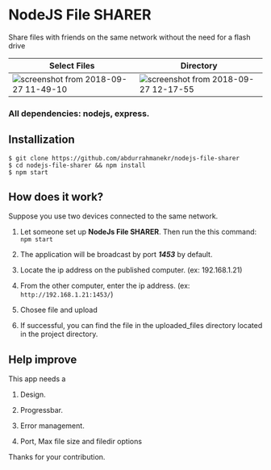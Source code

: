 # NodeJS File SHARER

Share files with friends on the same network without the need for a flash drive

| Select Files | Directory |
| --- | --- |
| ![screenshot from 2018-09-27 11-49-10](https://user-images.githubusercontent.com/15075759/46135955-24c69880-c24f-11e8-8c71-a4c70259cca8.png) | ![screenshot from 2018-09-27 12-17-55](https://user-images.githubusercontent.com/15075759/46136066-68b99d80-c24f-11e8-97f9-33b634d4f0c0.png) |


### All dependencies: nodejs, express.

## Installization

```
$ git clone https://github.com/abdurrahmanekr/nodejs-file-sharer
$ cd nodejs-file-sharer && npm install
$ npm start
```

## How does it work?

Suppose you use two devices connected to the same network.

1. Let someone set up **NodeJs File SHARER**. Then run the this command: `npm start`

2. The application will be broadcast by port ***1453*** by default.

3. Locate the ip address on the published computer. (ex: 192.168.1.21)

4. From the other computer, enter the ip address. (ex: `http://192.168.1.21:1453/`)

5. Chosee file and upload

6. If successful, you can find the file in the uploaded_files directory located in the project directory.

## Help improve

This app needs a

1. Design.
 
2. Progressbar.

3. Error management.

4. Port, Max file size and filedir options 

Thanks for your contribution.
